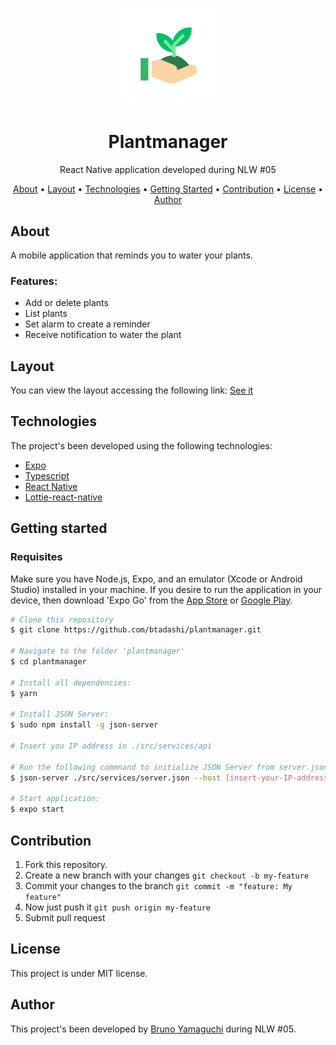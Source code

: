 <h1 align="center">
  <img alt="logo" title="plantmanager" src="assets/icon.png" width="150" height="150" />
</h1>
<h1 align="center">Plantmanager</h1>
<p align="center">React Native application developed during NLW #05</p>

<p align="center">
 <a href="#about">About</a> •
 <a href="#layout">Layout</a> •
 <a href="#technologies">Technologies</a> •
  <a href="getting">Getting Started</a> •
 <a href="#contribution">Contribution</a> •
 <a href="#license">License</a> •
 <a href="#author">Author</a>
</p>

## About
<p align="justify">A mobile application that reminds you to water your plants.</p>
<h3>Features:</h3>
<ul>
<li>Add or delete plants</li>
<li>List plants</li>
<li>Set alarm to create a reminder</li>
<li>Receive notification to water the plant</li>
</ul>

## Layout
<p align="justify">You can view the layout accessing the following link: <a href="https://www.figma.com/file/FrZWUIVldB2BO34EOhG6ER/PlantManager-(Copy)?node-id=0%3A1">See it</a>

## Technologies
The project's been developed using the following technologies:
- <a href="https://expo.io/">Expo</a>
- <a href="https://www.typescriptlang.org/">Typescript</a>
- <a href="https://reactnative.dev/">React Native</a>
- <a href="https://docs.expo.io/versions/latest/sdk/lottie/">Lottie-react-native</a>

## Getting started
### Requisites
Make sure you have Node.js, Expo, and an emulator (Xcode or Android Studio) installed in your machine. If you desire to run the application in your device, then download 'Expo Go' from the <a href="https://apps.apple.com/br/app/expo-go/id982107779">App Store</a> or <a href="https://play.google.com/store/apps/details?id=host.exp.exponent">Google Play</a>. 
```bash
# Clone this repository
$ git clone https://github.com/btadashi/plantmanager.git

# Navigate to the folder 'plantmanager'
$ cd plantmanager

# Install all dependencies:
$ yarn

# Install JSON Server:
$ sudo npm install -g json-server

# Insert you IP address in ./src/services/api

# Run the following commnand to initialize JSON Server from server.json:
$ json-server ./src/services/server.json --host [insert-your-IP-address] --port 3333

# Start application:
$ expo start
```

## Contribution
1. Fork this repository.
2. Create a new branch with your changes ```git checkout -b my-feature```
3. Commit your changes to the branch ```git commit -m "feature: My feature"```
4. Now just push it ```git push origin my-feature```
5. Submit pull request
## License
This project is under MIT license. 
## Author
This project's been developed by <a href="https://www.linkedin.com/in/bruno-yamaguchi/">Bruno Yamaguchi</a> during NLW #05.
